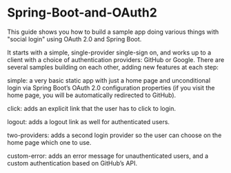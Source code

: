 # Spring-Boot-and-OAuth2
This guide shows you how to build a sample app doing various things with "social login" using OAuth 2.0 and Spring Boot.

It starts with a simple, single-provider single-sign on, and works up to a client with a choice of authentication providers: GitHub or Google.
There are several samples building on each other, adding new features at each step:

simple: a very basic static app with just a home page and unconditional login via Spring Boot’s OAuth 2.0 configuration properties (if you visit the home page, you will be automatically redirected to GitHub).

click: adds an explicit link that the user has to click to login.

logout: adds a logout link as well for authenticated users.

two-providers: adds a second login provider so the user can choose on the home page which one to use.

custom-error: adds an error message for unauthenticated users, and a custom authentication based on GitHub’s API.
